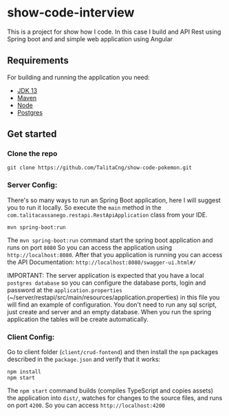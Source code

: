 # show-code-interview

This is a project for show how I code. In this case I build and API Rest using Spring boot and and simple web application using Angular

## Requirements

For building and running the application you need:

- [JDK 13](https://www.oracle.com/java/technologies/javase-jdk13-downloads.html)
- [Maven](https://maven.apache.org)
- [Node](https://nodejs.org/en/)
- [Postgres](https://www.postgresql.org/)

## Get started

### Clone the repo

```shell
git clone https://github.com/TalitaCng/show-code-pokemon.git
```

### Server Config: 
There's so many ways to run an Spring Boot application, here I will suggest you to run it locally. So execute the `main` method in the `com.talitacassanego.restapi.RestApiApplication` class from your IDE.

```shell
mvn spring-boot:run
```
The `mvn spring-boot:run` command start the spring boot application and runs on port `8080` So you can access the application using `http://localhost:8080`.
After that you application is running you can access the API Documentation: `http://localhost:8080/swagger-ui.html#/`

IMPORTANT: The server application is expected that you have a local `postgres database` so you can configure the database ports, login and password at the `application.properties` (~/server/restapi/src/main/resources/application.properties) in this file you will find an example of configuration.
You don't need to run any sql script, just create and server and an empty database. When you run the spring application the tables will be create automatically.


### Client Config: 
Go to client folder (`client/crud-fontend`) and then install the `npm` packages described in the `package.json` and verify that it works:
```shell
npm install
npm start
```
The `npm start` command builds (compiles TypeScript and copies assets) the application into `dist/`, watches for changes to the source files, and runs on port `4200`. So you can access `http://localhost:4200`

